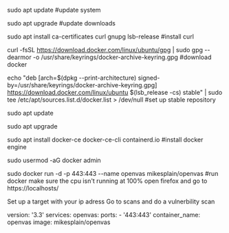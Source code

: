 sudo apt update     #update system

sudo apt upgrade    #update downloads

sudo apt install ca-certificates curl gnupg lsb-release     #install curl

curl -fsSL https://download.docker.com/linux/ubuntu/gpg | sudo gpg --dearmor -o /usr/share/keyrings/docker-archive-keyring.gpg      #download docker

echo "deb [arch=$(dpkg --print-architecture) signed-by=/usr/share/keyrings/docker-archive-keyring.gpg] https://download.docker.com/linux/ubuntu $(lsb_release -cs) stable" | sudo tee /etc/apt/sources.list.d/docker.list > /dev/null     #set up stable repository

sudo apt update

sudo apt upgrade

sudo apt install docker-ce docker-ce-cli containerd.io     #install docker engine 

sudo usermod -aG docker admin

sudo docker run -d -p 443:443 --name openvas mikesplain/openvas   #run docker
make sure the cpu isn't running at 100%
open firefox and go to https://localhosts/

Set up a target with your ip adress
Go to scans and do a vulnerbility scan


version: '3.3'
services:
    openvas:
        ports:
            - '443:443'
        container_name: openvas
        image: mikesplain/openvas
